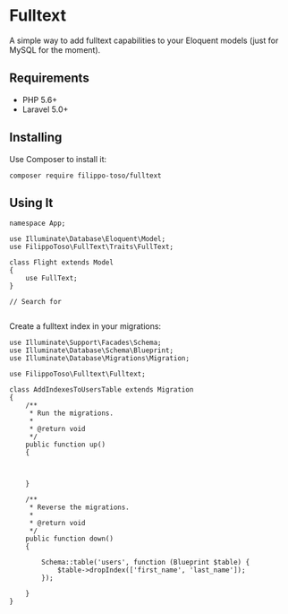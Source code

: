 # Fulltext

A simple way to add fulltext capabilities to your Eloquent models (just for MySQL for the moment).

## Requirements

- PHP 5.6+
- Laravel 5.0+

## Installing

Use Composer to install it:

```
composer require filippo-toso/fulltext
```

## Using It

```
namespace App;

use Illuminate\Database\Eloquent\Model;
use FilippoToso\FullText\Traits\FullText;

class Flight extends Model
{
    use FullText;
}

// Search for


```

Create a fulltext index in your migrations:

```
use Illuminate\Support\Facades\Schema;
use Illuminate\Database\Schema\Blueprint;
use Illuminate\Database\Migrations\Migration;

use FilippoToso\Fulltext\Fulltext;

class AddIndexesToUsersTable extends Migration
{
    /**
     * Run the migrations.
     *
     * @return void
     */
    public function up()
    {

         

    }

    /**
     * Reverse the migrations.
     *
     * @return void
     */
    public function down()
    {

        Schema::table('users', function (Blueprint $table) {
            $table->dropIndex(['first_name', 'last_name']);
        });

    }
}

```
